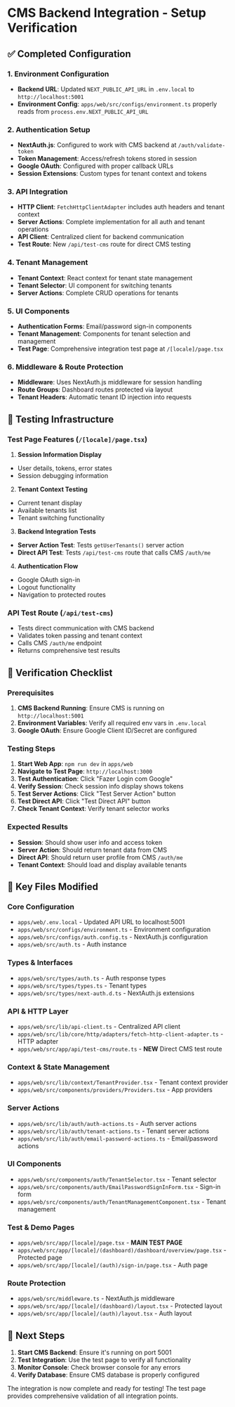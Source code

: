 # CMS Backend Integration - Setup Verification

## ✅ Completed Configuration

### 1. Environment Configuration

- **Backend URL**: Updated `NEXT_PUBLIC_API_URL` in `.env.local` to `http://localhost:5001`
- **Environment Config**: `apps/web/src/configs/environment.ts` properly reads from `process.env.NEXT_PUBLIC_API_URL`

### 2. Authentication Setup

- **NextAuth.js**: Configured to work with CMS backend at `/auth/validate-token`
- **Token Management**: Access/refresh tokens stored in session
- **Google OAuth**: Configured with proper callback URLs
- **Session Extensions**: Custom types for tenant context and tokens

### 3. API Integration

- **HTTP Client**: `FetchHttpClientAdapter` includes auth headers and tenant context
- **Server Actions**: Complete implementation for all auth and tenant operations
- **API Client**: Centralized client for backend communication
- **Test Route**: New `/api/test-cms` route for direct CMS testing

### 4. Tenant Management

- **Tenant Context**: React context for tenant state management
- **Tenant Selector**: UI component for switching tenants
- **Server Actions**: Complete CRUD operations for tenants

### 5. UI Components

- **Authentication Forms**: Email/password sign-in components
- **Tenant Management**: Components for tenant selection and management
- **Test Page**: Comprehensive integration test page at `/[locale]/page.tsx`

### 6. Middleware & Route Protection

- **Middleware**: Uses NextAuth.js middleware for session handling
- **Route Groups**: Dashboard routes protected via layout
- **Tenant Headers**: Automatic tenant ID injection into requests

## 🧪 Testing Infrastructure

### Test Page Features (`/[locale]/page.tsx`)

1. **Session Information Display**
  - User details, tokens, error states
  - Session debugging information

2. **Tenant Context Testing**
  - Current tenant display
  - Available tenants list
  - Tenant switching functionality

3. **Backend Integration Tests**
  - **Server Action Test**: Tests `getUserTenants()` server action
  - **Direct API Test**: Tests `/api/test-cms` route that calls CMS `/auth/me`

4. **Authentication Flow**
  - Google OAuth sign-in
  - Logout functionality
  - Navigation to protected routes

### API Test Route (`/api/test-cms`)

- Tests direct communication with CMS backend
- Validates token passing and tenant context
- Calls CMS `/auth/me` endpoint
- Returns comprehensive test results

## 🔧 Verification Checklist

### Prerequisites

1. **CMS Backend Running**: Ensure CMS is running on `http://localhost:5001`
2. **Environment Variables**: Verify all required env vars in `.env.local`
3. **Google OAuth**: Ensure Google Client ID/Secret are configured

### Testing Steps

1. **Start Web App**: `npm run dev` in `apps/web`
2. **Navigate to Test Page**: `http://localhost:3000`
3. **Test Authentication**: Click "Fazer Login com Google"
4. **Verify Session**: Check session info display shows tokens
5. **Test Server Actions**: Click "Test Server Action" button
6. **Test Direct API**: Click "Test Direct API" button
7. **Check Tenant Context**: Verify tenant selector works

### Expected Results

- **Session**: Should show user info and access token
- **Server Action**: Should return tenant data from CMS
- **Direct API**: Should return user profile from CMS `/auth/me`
- **Tenant Context**: Should load and display available tenants

## 📁 Key Files Modified

### Core Configuration

- `apps/web/.env.local` - Updated API URL to localhost:5001
- `apps/web/src/configs/environment.ts` - Environment configuration
- `apps/web/src/configs/auth.config.ts` - NextAuth.js configuration
- `apps/web/src/auth.ts` - Auth instance

### Types & Interfaces

- `apps/web/src/types/auth.ts` - Auth response types
- `apps/web/src/types/types.ts` - Tenant types
- `apps/web/src/types/next-auth.d.ts` - NextAuth.js extensions

### API & HTTP Layer

- `apps/web/src/lib/api-client.ts` - Centralized API client
- `apps/web/src/lib/core/http/adapters/fetch-http-client-adapter.ts` - HTTP adapter
- `apps/web/src/app/api/test-cms/route.ts` - **NEW** Direct CMS test route

### Context & State Management

- `apps/web/src/lib/context/TenantProvider.tsx` - Tenant context provider
- `apps/web/src/components/providers/Providers.tsx` - App providers

### Server Actions

- `apps/web/src/lib/auth/auth-actions.ts` - Auth server actions
- `apps/web/src/lib/auth/tenant-actions.ts` - Tenant server actions
- `apps/web/src/lib/auth/email-password-actions.ts` - Email/password actions

### UI Components

- `apps/web/src/components/auth/TenantSelector.tsx` - Tenant selector
- `apps/web/src/components/auth/EmailPasswordSignInForm.tsx` - Sign-in form
- `apps/web/src/components/auth/TenantManagementComponent.tsx` - Tenant management

### Test & Demo Pages

- `apps/web/src/app/[locale]/page.tsx` - **MAIN TEST PAGE**
- `apps/web/src/app/[locale]/(dashboard)/dashboard/overview/page.tsx` - Protected page
- `apps/web/src/app/[locale]/(auth)/sign-in/page.tsx` - Auth page

### Route Protection

- `apps/web/src/middleware.ts` - NextAuth.js middleware
- `apps/web/src/app/[locale]/(dashboard)/layout.tsx` - Protected layout
- `apps/web/src/app/[locale]/(auth)/layout.tsx` - Auth layout

## 🚀 Next Steps

1. **Start CMS Backend**: Ensure it's running on port 5001
2. **Test Integration**: Use the test page to verify all functionality
3. **Monitor Console**: Check browser console for any errors
4. **Verify Database**: Ensure CMS database is properly configured

The integration is now complete and ready for testing! The test page provides comprehensive validation of all
integration points.
